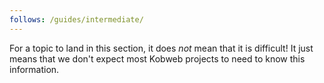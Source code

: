 ```yaml
---
follows: /guides/intermediate/
---
```


For a topic to land in this section, it does *not* mean that it is difficult! It just means that we don't expect most
Kobweb projects to need to know this information.
